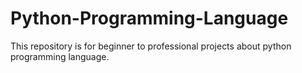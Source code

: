 # Python-Programming-Language
This repository is for beginner to professional projects about python programming language.
